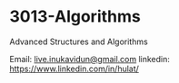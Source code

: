 # 3013-Algorithms
Advanced Structures and Algorithms

Email: live.inukavidun@gmail.com
linkedin: https://www.linkedin.com/in/hulat/
